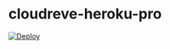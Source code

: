 # cloudreve-heroku-pro

[![Deploy](https://www.herokucdn.com/deploy/button.svg)](https://heroku.com/deploy)
